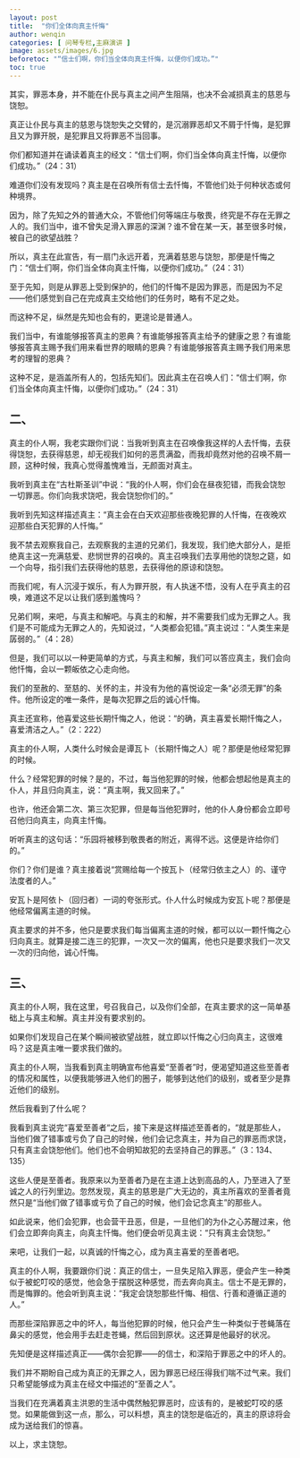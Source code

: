 ```yaml
---
layout: post
title:  "你们全体向真主忏悔"
author: wenqin
categories: [ 问琴专栏,主麻演讲 ]
image: assets/images/6.jpg
beforetoc: "“信士们啊，你们当全体向真主忏悔，以便你们成功。”"
toc: true
---
```



其实，罪恶本身，并不能在仆民与真主之间产生阻隔，也决不会减损真主的慈恩与饶恕。

真正让仆民与真主的慈恩与饶恕失之交臂的，是沉溺罪恶却又不屑于忏悔，是犯罪且又为罪开脱，是犯罪且又将罪恶不当回事。

你们都知道并在诵读着真主的经文：“信士们啊，你们当全体向真主忏悔，以便你们成功。”（24：31）

难道你们没有发现吗？真主是在召唤所有信士去忏悔，不管他们处于何种状态或何种境界。

因为，除了先知之外的普通大众，不管他们何等端庄与敬畏，终究是不存在无罪之人的。我们当中，谁不曾失足滑入罪恶的深渊？谁不曾在某一天，甚至很多时候，被自己的欲望战胜？

所以，真主在此宣告，有一扇门永远开着，充满着慈恩与饶恕，那便是忏悔之门：“信士们啊，你们当全体向真主忏悔，以便你们成功。”（24：31）

至于先知，则是从罪恶上受到保护的，他们的忏悔不是因为罪恶，而是因为不足——他们感觉到自己在完成真主交给他们的任务时，略有不足之处。

而这种不足，纵然是先知也会有的，更遑论是普通人。

我们当中，有谁能够报答真主的恩典？有谁能够报答真主给予的健康之恩？有谁能够报答真主赐予我们用来看世界的眼睛的恩典？有谁能够报答真主赐予我们用来思考的理智的恩典？

这种不足，是涵盖所有人的，包括先知们。因此真主在召唤人们：“信士们啊，你们当全体向真主忏悔，以便你们成功。”（24：31）

## 二、

真主的仆人啊，我老实跟你们说：当我听到真主在召唤像我这样的人去忏悔，去获得饶恕，去获得慈恩，却无视我们如何的恶贯满盈，而我却竟然对他的召唤不屑一顾，这种时候，我真心觉得羞愧难当，无颜面对真主。

我听到真主在“古杜斯圣训”中说：“我的仆人啊，你们会在昼夜犯错，而我会饶恕一切罪恶。你们向我求饶吧，我会饶恕你们的。”

我听到先知这样描述真主：“真主会在白天欢迎那些夜晚犯罪的人忏悔，在夜晚欢迎那些白天犯罪的人忏悔。”

我不禁去观察我自己，去观察我的主道的兄弟们，我发现，我们绝大部分人，是拒绝真主这一充满慈爱、悲悯世界的召唤的。真主召唤我们去享用他的饶恕之筵，如一个向导，指引我们去获得他的慈恩，去获得他的原谅和饶恕。

而我们呢，有人沉浸于娱乐，有人为罪开脱，有人执迷不悟，没有人在乎真主的召唤，难道这不足以让我们感到羞愧吗？

兄弟们啊，来吧，与真主和解吧。与真主的和解，并不需要我们成为无罪之人。我们是不可能成为无罪之人的，先知说过，“人类都会犯错。”真主说过：“人类生来是孱弱的。”（4：28）

但是，我们可以以一种更简单的方式，与真主和解，我们可以答应真主，我们会向他忏悔，会以一颗皈依之心走向他。

我们的至赦的、至慈的、关怀的主，并没有为他的喜悦设定一条“必须无罪”的条件。他所设定的唯一条件，是每次犯罪之后的诚心忏悔。

真主还宣称，他喜爱这些长期忏悔之人，他说：“的确，真主喜爱长期忏悔之人，喜爱清洁之人。”（2：222）

真主的仆人啊，人类什么时候会是谭瓦卜（长期忏悔之人）呢？那便是他经常犯罪的时候。

什么？经常犯罪的时候？是的，不过，每当他犯罪的时候，他都会想起他是真主的仆人，并且归向真主，说：“真主啊，我又回来了。”

也许，他还会第二次、第三次犯罪，但是每当他犯罪时，他的仆人身份都会立即号召他归向真主，向真主忏悔。

听听真主的这句话：“乐园将被移到敬畏者的附近，离得不远。这便是许给你们的。”

你们？你们是谁？真主接着说“赏赐给每一个按瓦卜（经常归依主之人）的、谨守法度者的人。”

安瓦卜是阿依卜（回归者）一词的夸张形式。仆人什么时候成为安瓦卜呢？那便是他经常偏离主道的时候。

真主要求的并不多，他只是要求我们每当偏离主道的时候，都可以以一颗忏悔之心归向真主。就算是接二连三的犯罪，一次又一次的偏离，他也只是要求我们一次又一次的归向他，诚心忏悔。

## 三、

真主的仆人啊，我在这里，号召我自己，以及你们全部，在真主要求的这一简单基础上与真主和解。真主并没有要求别的。

如果你们发现自己在某个瞬间被欲望战胜，就立即以忏悔之心归向真主，这很难吗？这是真主唯一要求我们做的。

真主的仆人啊，当我看到真主明确宣布他喜爱“至善者”时，便渴望知道这些至善者的情况和属性，以便我能够进入他们的圈子，能够到达他们的级别，或者至少是靠近他们的级别。

然后我看到了什么呢？

我看到真主说完“喜爱至善者“之后，接下来是这样描述至善者的，“就是那些人，当他们做了错事或亏负了自己的时候，他们会记念真主，并为自己的罪恶而求饶，只有真主会饶恕他们。他们也不会明知故犯的去坚持自己的罪恶。”（3：134、135）

这些人便是至善者。我原来以为至善者乃是在主道上达到高品的人，乃至进入了至诚之人的行列里边。忽然发现，真主的慈恩是广大无边的，真主所喜欢的至善者竟然只是“当他们做了错事或亏负了自己的时候，他们会记念真主”的那些人。

如此说来，他们会犯罪，也会营干丑恶，但是，一旦他们的为仆之心苏醒过来，他们会立即奔向真主，向真主忏悔。他们便会听见真主说：“只有真主会饶恕。”

来吧，让我们一起，以真诚的忏悔之心，成为真主喜爱的至善者吧。

真主的仆人啊，我要跟你们说：真正的信士，一旦失足陷入罪恶，便会产生一种类似于被蛇叮咬的感觉，他会急于摆脱这种感觉，而去奔向真主。信士不是无罪的，而是悔罪的。他会听到真主说：“我定会饶恕那些忏悔、相信、行善和遵循正道的人。”

而那些深陷罪恶之中的坏人，每当他犯罪的时候，他只会产生一种类似于苍蝇落在鼻尖的感觉，他会用手去赶走苍蝇，然后回到原状。这还算是他最好的状况。

先知便是这样描述真正——偶尔会犯罪——的信士，和深陷于罪恶之中的坏人的。

我们并不期盼自己成为真正的无罪之人，因为罪恶已经压得我们喘不过气来。我们只希望能够成为真主在经文中描述的“至善之人”。

当我们在充满着真主洪恩的生活中偶然触犯罪恶时，应该有的，是被蛇叮咬的感觉。如果能做到这一点，那么，可以料想，真主的饶恕是临近的，真主的原谅将会成为送给我们的惊喜。

以上，求主饶恕。
